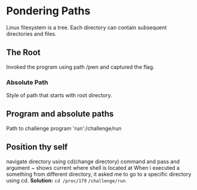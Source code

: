 # Pondering Paths
Linux filesystem is a tree. Each directory can contain subsequent directories and files.
## The Root
Invoked the program using path /pwn and captured the flag.
### Absolute Path
Style of path that starts with root directory.
## Program and absolute paths
Path to challenge program 'run':/challenge/run
## Position thy self
navigate directory using cd(change directory) command and pass and argument
~ shows current where shell is located at
When i executed a something from different directory, it asked me to go to a specific directory using cd.
**Solution:**
`cd /proc/179`
`/challenge/run`

  



